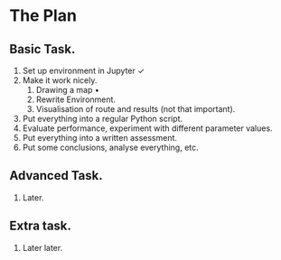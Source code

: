 # The Plan

## Basic Task.
1. Set up environment in Jupyter ✓
2. Make it work nicely.
    1. Drawing a map •
    2. Rewrite Environment.
    3. Visualisation of route and results (not that important).
3. Put everything into a regular Python script.
4. Evaluate performance, experiment with different parameter values.
5. Put everything into a written assessment.
6. Put some conclusions, analyse everything, etc.

## Advanced Task.
1. Later.

## Extra task.
1. Later later.
